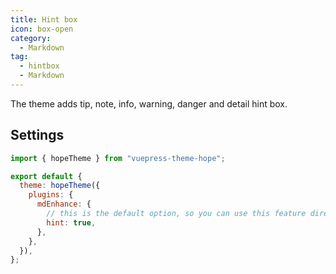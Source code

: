 ```yaml
---
title: Hint box
icon: box-open
category:
  - Markdown
tag:
  - hintbox
  - Markdown
---
```


The theme adds tip, note, info, warning, danger and detail hint box.

<!-- more -->

## Settings

```js {8} title=".vuepress/config.js"
import { hopeTheme } from "vuepress-theme-hope";

export default {
  theme: hopeTheme({
    plugins: {
      mdEnhance: {
        // this is the default option, so you can use this feature directly
        hint: true,
      },
    },
  }),
};
```

<!-- @include: @md-enhance/guide/stylize/hint.md#after -->
